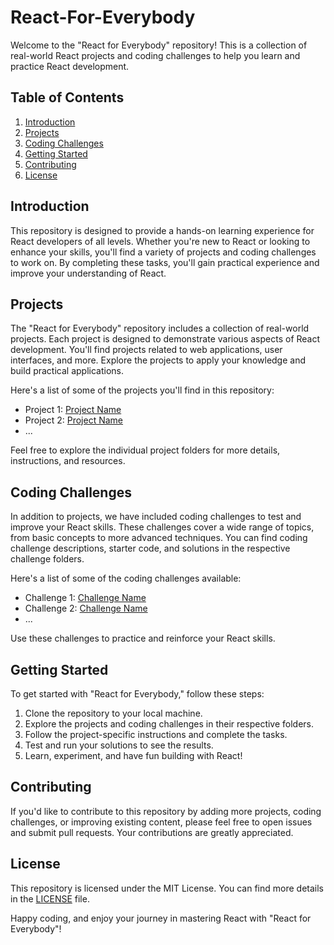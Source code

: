# React-For-Everybody
Welcome to the "React for Everybody" repository! This is a collection of real-world React projects and coding challenges to help you learn and practice React development.

## Table of Contents

1. [Introduction](#introduction)
2. [Projects](#projects)
3. [Coding Challenges](#coding-challenges)
4. [Getting Started](#getting-started)
5. [Contributing](#contributing)
6. [License](#license)

## Introduction

This repository is designed to provide a hands-on learning experience for React developers of all levels. Whether you're new to React or looking to enhance your skills, you'll find a variety of projects and coding challenges to work on. By completing these tasks, you'll gain practical experience and improve your understanding of React.

## Projects

The "React for Everybody" repository includes a collection of real-world projects. Each project is designed to demonstrate various aspects of React development. You'll find projects related to web applications, user interfaces, and more. Explore the projects to apply your knowledge and build practical applications.

Here's a list of some of the projects you'll find in this repository:

- Project 1: [Project Name](project-1/)
- Project 2: [Project Name](project-2/)
- ...

Feel free to explore the individual project folders for more details, instructions, and resources.

## Coding Challenges

In addition to projects, we have included coding challenges to test and improve your React skills. These challenges cover a wide range of topics, from basic concepts to more advanced techniques. You can find coding challenge descriptions, starter code, and solutions in the respective challenge folders.

Here's a list of some of the coding challenges available:

- Challenge 1: [Challenge Name](challenges/challenge-1/)
- Challenge 2: [Challenge Name](challenges/challenge-2/)
- ...

Use these challenges to practice and reinforce your React skills.

## Getting Started

To get started with "React for Everybody," follow these steps:

1. Clone the repository to your local machine.
2. Explore the projects and coding challenges in their respective folders.
3. Follow the project-specific instructions and complete the tasks.
4. Test and run your solutions to see the results.
5. Learn, experiment, and have fun building with React!

## Contributing

If you'd like to contribute to this repository by adding more projects, coding challenges, or improving existing content, please feel free to open issues and submit pull requests. Your contributions are greatly appreciated.

## License

This repository is licensed under the MIT License. You can find more details in the [LICENSE](LICENSE) file.

Happy coding, and enjoy your journey in mastering React with "React for Everybody"!


